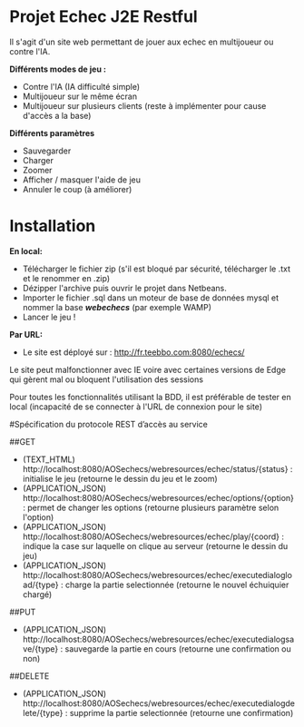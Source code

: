 # Projet Echec J2E Restful
Il s'agit d'un site web permettant de jouer aux echec en multijoueur ou contre l'IA.

**Différents modes de jeu :**
- Contre l'IA (IA difficulté simple)
- Multijoueur sur le même écran
- Multijoueur sur plusieurs clients (reste à implémenter pour cause d'accès a la base)

**Différents paramètres**
- Sauvegarder
- Charger
- Zoomer
- Afficher / masquer l'aide de jeu
- Annuler le coup (à améliorer)

# Installation
**En local:**
- Télécharger le fichier zip (s'il est bloqué par sécurité, télécharger le .txt et le renommer en .zip)
- Dézipper l'archive puis ouvrir le projet dans Netbeans.
- Importer le fichier .sql dans un moteur de base de données mysql et nommer la base **_webechecs_** (par exemple WAMP)
- Lancer le jeu !

**Par URL:**
- Le site est déployé sur : http://fr.teebbo.com:8080/echecs/

Le site peut malfonctionner avec IE voire avec certaines versions de Edge qui gèrent mal ou bloquent l'utilisation des sessions

Pour toutes les fonctionnalités utilisant la BDD, il est préférable de tester en local (incapacité de se connecter à l'URL de connexion pour le site)

#Spécification du protocole REST d’accès au service

##GET
- (TEXT_HTML) http://localhost:8080/AOSechecs/webresources/echec/status/{status} : initialise le jeu (retourne le dessin du jeu et le zoom)
- (APPLICATION_JSON) http://localhost:8080/AOSechecs/webresources/echec/options/{option} : permet de changer les options (retourne plusieurs paramètre selon l'option)
- (APPLICATION_JSON) http://localhost:8080/AOSechecs/webresources/echec/play/{coord} : indique la case sur laquelle on clique au serveur (retourne le dessin du jeu)
- (APPLICATION_JSON) http://localhost:8080/AOSechecs/webresources/echec/executedialogload/{type} : charge la partie selectionnée (retourne le nouvel échuiquier chargé) 

##PUT
- (APPLICATION_JSON) http://localhost:8080/AOSechecs/webresources/echec/executedialogsave/{type} : sauvegarde la partie en cours (retourne une confirmation ou non)

##DELETE 
- (APPLICATION_JSON) http://localhost:8080/AOSechecs/webresources/echec/executedialogdelete/{type} : supprime la partie selectionnée (retourne une confirmation)

